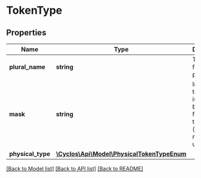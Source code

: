 # TokenType

## Properties
Name | Type | Description | Notes
------------ | ------------- | ------------- | -------------
**plural_name** | **string** | The name for the plural form | [optional] 
**mask** | **string** | In case the token value is entered by users or formatted, this is the (optional) mask to be used. | [optional] 
**physical_type** | [**\Cyclos\Api\Model\PhysicalTokenTypeEnum**](PhysicalTokenTypeEnum.md) |  | [optional] 

[[Back to Model list]](../../README.md#documentation-for-models) [[Back to API list]](../../README.md#documentation-for-api-endpoints) [[Back to README]](../../README.md)

